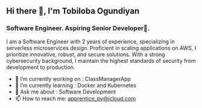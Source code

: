 ## Hi there 👋, I'm Tobiloba Ogundiyan

### Software Engineer. Aspiring Senior Developer🥑.

I am a Software Engineer with 2 years of experience, specializing in  serverless microservices design. Proficient in scaling applications on AWS, I prioritize innovative, robust, and secure solutions. With a strong cybersecurity background, I maintain the highest standards of security from development to production.



- 🔭 I’m currently working on : ClassManagerApp
- 🌱 I’m currently learning : Docker and Kubernetes
- 💬 Ask me about : Software Development 
- 📫 How to reach me: apprentice_py@icloud.com


